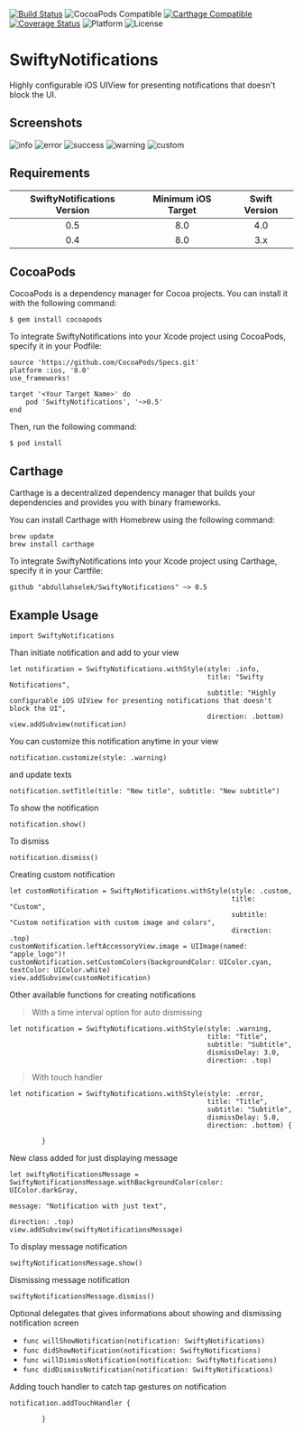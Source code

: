 [![Build Status](https://travis-ci.org/abdullahselek/SwiftyNotifications.svg?branch=master)](https://travis-ci.org/abdullahselek/SwiftyNotifications)
![CocoaPods Compatible](https://img.shields.io/cocoapods/v/SwiftyNotifications.svg)
[![Carthage Compatible](https://img.shields.io/badge/Carthage-compatible-4BC51D.svg?style=flat)](https://github.com/Carthage/Carthage)
[![Coverage Status](https://coveralls.io/repos/github/abdullahselek/SwiftyNotifications/badge.svg?branch=master)](https://coveralls.io/github/abdullahselek/SwiftyNotifications?branch=master)
![Platform](https://img.shields.io/cocoapods/p/SwiftyNotifications.svg?style=flat)
![License](https://img.shields.io/dub/l/vibe-d.svg)

# SwiftyNotifications

Highly configurable iOS UIView for presenting notifications that doesn't block the UI.

## Screenshots
![info](https://github.com/abdullahselek/SwiftyNotifications/blob/master/Screenshots/info.png)
![error](https://github.com/abdullahselek/SwiftyNotifications/blob/master/Screenshots/error.png)
![success](https://github.com/abdullahselek/SwiftyNotifications/blob/master/Screenshots/success.png)
![warning](https://github.com/abdullahselek/SwiftyNotifications/blob/master/Screenshots/warning.png)
![custom](https://github.com/abdullahselek/SwiftyNotifications/blob/master/Screenshots/custom.png)

## Requirements

| SwiftyNotifications Version | Minimum iOS Target  | Swift Version |
|:--------------------:|:---------------------------:|:---------------------------:|
| 0.5 | 8.0 | 4.0 |
| 0.4 | 8.0 | 3.x |

## CocoaPods

CocoaPods is a dependency manager for Cocoa projects. You can install it with the following command:
```
$ gem install cocoapods
```

To integrate SwiftyNotifications into your Xcode project using CocoaPods, specify it in your Podfile:
```
source 'https://github.com/CocoaPods/Specs.git'
platform :ios, '8.0'
use_frameworks!

target '<Your Target Name>' do
	pod 'SwiftyNotifications', '~>0.5'
end
```

Then, run the following command:
```
$ pod install
```

## Carthage

Carthage is a decentralized dependency manager that builds your dependencies and provides you with binary frameworks.

You can install Carthage with Homebrew using the following command:

```
brew update
brew install carthage
```

To integrate SwiftyNotifications into your Xcode project using Carthage, specify it in your Cartfile:

```
github "abdullahselek/SwiftyNotifications" ~> 0.5
```

## Example Usage
```
import SwiftyNotifications
````

Than initiate notification and add to your view
```
let notification = SwiftyNotifications.withStyle(style: .info,
                                                 title: "Swifty Notifications",
                                                 subtitle: "Highly configurable iOS UIView for presenting notifications that doesn't block the UI",
                                                 direction: .bottom)
view.addSubview(notification)
```

You can customize this notification anytime in your view
```
notification.customize(style: .warning)
```

and update texts
```
notification.setTitle(title: "New title", subtitle: "New subtitle")
```

To show the notification
```
notification.show()
```

To dismiss
```
notification.dismiss()
```

Creating custom notification
```
let customNotification = SwiftyNotifications.withStyle(style: .custom,
                                                       title: "Custom",
                                                       subtitle: "Custom notification with custom image and colors",
                                                       direction: .top)
customNotification.leftAccessoryView.image = UIImage(named: "apple_logo")!
customNotification.setCustomColors(backgroundColor: UIColor.cyan, textColor: UIColor.white)
view.addSubview(customNotification)
```

Other available functions for creating notifications
> With a time interval option for auto dismissing
```
let notification = SwiftyNotifications.withStyle(style: .warning,
                                                 title: "Title",
                                                 subtitle: "Subtitle",
                                                 dismissDelay: 3.0,
                                                 direction: .top)
```
> With touch handler
```
let notification = SwiftyNotifications.withStyle(style: .error,
                                                 title: "Title",
                                                 subtitle: "Subtitle",
                                                 dismissDelay: 5.0,
                                                 direction: .bottom) {
                                                            
        }
```

New class added for just displaying message
```
let swiftyNotificationsMessage = SwiftyNotificationsMessage.withBackgroundColor(color: UIColor.darkGray,
                                                                                message: "Notification with just text",
                                                                                direction: .top)
view.addSubview(swiftyNotificationsMessage)
```

To display message notification
```
swiftyNotificationsMessage.show()
```

Dismissing message notification
```
swiftyNotificationsMessage.dismiss()
```

Optional delegates that gives informations about showing and dismissing notification screen
- `func willShowNotification(notification: SwiftyNotifications)`
- `func didShowNotification(notification: SwiftyNotifications)`
- `func willDismissNotification(notification: SwiftyNotifications)`
- `func didDismissNotification(notification: SwiftyNotifications)`

Adding touch handler to catch tap gestures on notification
```
notification.addTouchHandler {

        }
```
